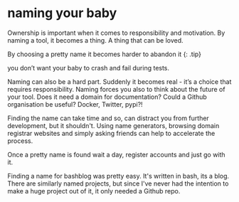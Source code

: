# naming your baby
Ownership is important when it comes to responsibility and motivation. 
By naming a tool, it becomes a thing. A thing that can be loved. 

By choosing a pretty name it becomes harder to abandon it
{: .tip}

you don’t want your baby to crash and fail during tests.


Naming can also be a hard part. Suddenly it becomes real - it’s a choice that requires responsibility. 
Naming forces you also to think about the future of your tool. Does it need a domain for documentation? Could a Github organisation be useful? Docker, Twitter, pypi?! 

Finding the name can take time and so, can distract you from further development, but it shouldn't. 
Using name generators, browsing domain registrar websites and simply asking friends can help to accelerate the process. 

Once a pretty name is found wait a day, register accounts and just go with it.


Finding a name for bashblog was pretty easy. It's written in bash, its a blog. There are similarly named projects, but since I've never had the intention to make a huge project out of it, it only needed a Github repo.